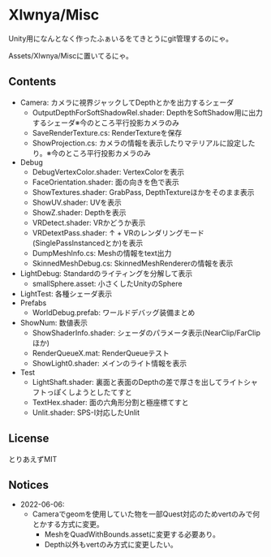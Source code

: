 # Xlwnya/Misc

Unity用になんとなく作ったふぁいるをてきとうにgit管理するのにゃ。

Assets/Xlwnya/Miscに置いてるにゃ。

## Contents
* Camera: カメラに視界ジャックしてDepthとかを出力するシェーダ
  * OutputDepthForSoftShadowRel.shader: DepthをSoftShadow用に出力するシェーダ※今のところ平行投影カメラのみ
  * SaveRenderTexture.cs: RenderTextureを保存
  * ShowProjection.cs: カメラの情報を表示したりマテリアルに設定したり。※今のところ平行投影カメラのみ
* Debug
  * DebugVertexColor.shader: VertexColorを表示
  * FaceOrientation.shader: 面の向きを色で表示
  * ShowTextures.shader: GrabPass, DepthTextureほかをそのまま表示
  * ShowUV.shader: UVを表示
  * ShowZ.shader: Depthを表示
  * VRDetect.shader: VRかどうか表示
  * VRDetextPass.shader: ↑ + VRのレンダリングモード(SinglePassInstancedとか)を表示
  * DumpMeshInfo.cs: Meshの情報をtext出力
  * SkinnedMeshDebug.cs: SkinnedMeshRendererの情報を表示
* LightDebug: Standardのライティングを分解して表示
  * smallSphere.asset: 小さくしたUnityのSphere
* LightTest: 各種シェーダ表示
* Prefabs
  * WorldDebug.prefab: ワールドデバッグ装備まとめ
* ShowNum: 数値表示
  * ShowShaderInfo.shader: シェーダのパラメータ表示(NearClip/FarClipほか)
  * RenderQueueX.mat: RenderQueueテスト
  * ShowLight0.shader: メインのライト情報を表示
* Test
  * LightShaft.shader: 裏面と表面のDepthの差で厚さを出してライトシャフトっぽくしようとしたてすと
  * TextHex.shader: 面の六角形分割と極座標てすと
  * Unlit.shader: SPS-I対応したUnlit

## License
とりあえずMIT

## Notices
* 2022-06-06:
  * Cameraでgeomを使用していた物を一部Quest対応のためvertのみで何とかする方式に変更。
    * MeshをQuadWithBounds.assetに変更する必要あり。
    * Depth以外もvertのみ方式に変更したい。
